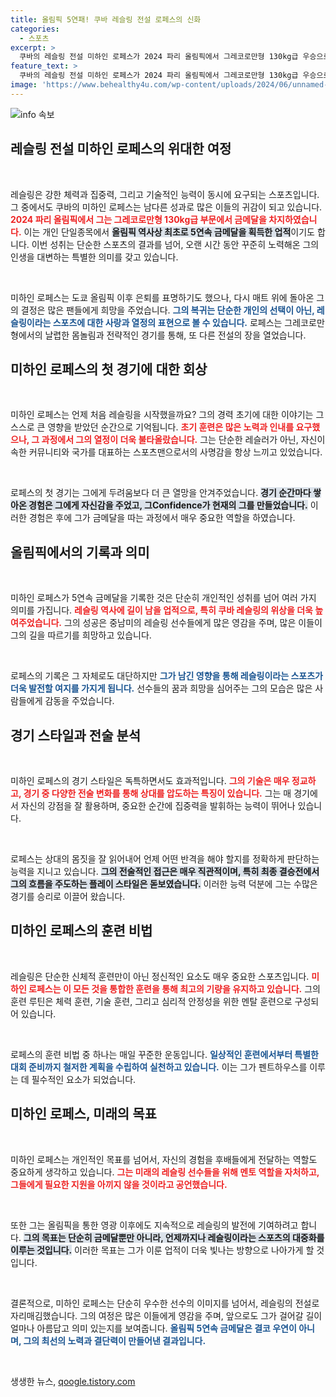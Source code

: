 ```yaml
---
title: 올림픽 5연패! 쿠바 레슬링 전설 로페스의 신화
categories:
  - 스포츠
excerpt: >
  쿠바의 레슬링 전설 미하인 로페스가 2024 파리 올림픽에서 그레코로만형 130kg급 우승으로 역사적인 5연속 금메달을 달성했습니다. 그의 귀환이 올림픽 역사를 새롭게 썼습니다!
feature_text: >
  쿠바의 레슬링 전설 미하인 로페스가 2024 파리 올림픽에서 그레코로만형 130kg급 우승으로 역사적인 5연속 금메달을 달성했습니다. 그의 귀환이 올림픽 역사를 새롭게 썼습니다!
image: 'https://www.behealthy4u.com/wp-content/uploads/2024/06/unnamed-file.png'
---
```


<p><img src="https://www.behealthy4u.com/wp-content/uploads/2024/06/unnamed-file.png" alt="info 속보" /></p>

<h2 data-ke-size="size26">레슬링 전설 미하인 로페스의 위대한 여정</h2>

<p data-ke-size="size16">&nbsp;</p>

<p>레슬링은 강한 체력과 집중력, 그리고 기술적인 능력이 동시에 요구되는 스포츠입니다. 그 중에서도 쿠바의 미하인 로페스는 남다른 성과로 많은 이들의 귀감이 되고 있습니다. <b><span style="color: #ee2323;">2024 파리 올림픽에서 그는 그레코로만형 130kg급 부문에서 금메달을 차지하였습니다.</span></b> 이는 개인 단일종목에서 <b><span style="background-color: #21538527;">올림픽 역사상 최초로 5연속 금메달을 획득한 업적</span></b>이기도 합니다. 이번 성취는 단순한 스포츠의 결과를 넘어, 오랜 시간 동안 꾸준히 노력해온 그의 인생을 대변하는 특별한 의미를 갖고 있습니다. </p>

<p data-ke-size="size16">&nbsp;</p>

<p>미하인 로페스는 도쿄 올림픽 이후 은퇴를 표명하기도 했으나, 다시 매트 위에 돌아온 그의 결정은 많은 팬들에게 희망을 주었습니다. <b><span style="color: #1a5490;">그의 복귀는 단순한 개인의 선택이 아닌, 레슬링이라는 스포츠에 대한 사랑과 열정의 표현으로 볼 수 있습니다.</span></b> 로페스는 그레코로만형에서의 날렵한 몸놀림과 전략적인 경기를 통해, 또 다른 전설의 장을 열었습니다. </p>

<h2 data-ke-size="size26">미하인 로페스의 첫 경기에 대한 회상</h2>

<p data-ke-size="size16">&nbsp;</p>

<p>미하인 로페스는 언제 처음 레슬링을 시작했을까요? 그의 경력 초기에 대한 이야기는 그 스스로 큰 영향을 받았던 순간으로 기억됩니다. <b><span style="color: #ee2323;">초기 훈련은 많은 노력과 인내를 요구했으나, 그 과정에서 그의 열정이 더욱 불타올랐습니다.</span></b> 그는 단순한 레슬러가 아닌, 자신이 속한 커뮤니티와 국가를 대표하는 스포츠맨으로서의 사명감을 항상 느끼고 있었습니다. </p>

<p data-ke-size="size16">&nbsp;</p>

<p>로페스의 첫 경기는 그에게 두려움보다 더 큰 열망을 안겨주었습니다. <b><span style="background-color: #21538527;">경기 순간마다 쌓아온 경험은 그에게 자신감을 주었고, 그Confidence가 현재의 그를 만들었습니다.</span></b> 이러한 경험은 후에 그가 금메달을 따는 과정에서 매우 중요한 역할을 하였습니다.</p>

<h2 data-ke-size="size26">올림픽에서의 기록과 의미</h2>

<p data-ke-size="size16">&nbsp;</p>

<p>미하인 로페스가 5연속 금메달을 기록한 것은 단순히 개인적인 성취를 넘어 여러 가지 의미를 가집니다. <b><span style="color: #ee2323;">레슬링 역사에 길이 남을 업적으로, 특히 쿠바 레슬링의 위상을 더욱 높여주었습니다.</span></b> 그의 성공은 중남미의 레슬링 선수들에게 많은 영감을 주며, 많은 이들이 그의 길을 따르기를 희망하고 있습니다. </p>

<p data-ke-size="size16">&nbsp;</p>

<p>로페스의 기록은 그 자체로도 대단하지만 <b><span style="color: #1a5490;">그가 남긴 영향을 통해 레슬링이라는 스포츠가 더욱 발전할 여지를 가지게 됩니다.</span></b> 선수들의 꿈과 희망을 심어주는 그의 모습은 많은 사람들에게 감동을 주었습니다.</p>

<h2 data-ke-size="size26">경기 스타일과 전술 분석</h2>

<p data-ke-size="size16">&nbsp;</p>

<p>미하인 로페스의 경기 스타일은 독특하면서도 효과적입니다. <b><span style="color: #ee2323;">그의 기술은 매우 정교하고, 경기 중 다양한 전술 변화를 통해 상대를 압도하는 특징이 있습니다.</span></b> 그는 매 경기에서 자신의 강점을 잘 활용하며, 중요한 순간에 집중력을 발휘하는 능력이 뛰어나 있습니다.</p>

<p data-ke-size="size16">&nbsp;</p>

<p>로페스는 상대의 몸짓을 잘 읽어내어 언제 어떤 반격을 해야 할지를 정확하게 판단하는 능력을 지니고 있습니다. <b><span style="background-color: #21538527;">그의 전술적인 접근은 매우 직관적이며, 특히 최종 결승전에서 그의 흐름을 주도하는 플레이 스타일은 돋보였습니다.</span></b> 이러한 능력 덕분에 그는 수많은 경기를 승리로 이끌어 왔습니다.</p>

<h2 data-ke-size="size26">미하인 로페스의 훈련 비법</h2>

<p data-ke-size="size16">&nbsp;</p>

<p>레슬링은 단순한 신체적 훈련만이 아닌 정신적인 요소도 매우 중요한 스포츠입니다. <b><span style="color: #ee2323;">미하인 로페스는 이 모든 것을 통합한 훈련을 통해 최고의 기량을 유지하고 있습니다.</span></b> 그의 훈련 루틴은 체력 훈련, 기술 훈련, 그리고 심리적 안정성을 위한 멘탈 훈련으로 구성되어 있습니다.</p>

<p data-ke-size="size16">&nbsp;</p>

<p>로페스의 훈련 비법 중 하나는 매일 꾸준한 운동입니다. <b><span style="color: #1a5490;">일상적인 훈련에서부터 특별한 대회 준비까지 철저한 계획을 수립하여 실천하고 있습니다.</span></b> 이는 그가 펜트하우스를 이루는 데 필수적인 요소가 되었습니다.</p>

<h2 data-ke-size="size26">미하인 로페스, 미래의 목표</h2>

<p data-ke-size="size16">&nbsp;</p>

<p>미하인 로페스는 개인적인 목표를 넘어서, 자신의 경험을 후배들에게 전달하는 역할도 중요하게 생각하고 있습니다. <b><span style="color: #ee2323;">그는 미래의 레슬링 선수들을 위해 멘토 역할을 자처하고, 그들에게 필요한 지원을 아끼지 않을 것이라고 공언했습니다.</span></b> </p>

<p data-ke-size="size16">&nbsp;</p>

<p>또한 그는 올림픽을 통한 영광 이후에도 지속적으로 레슬링의 발전에 기여하려고 합니다. <b><span style="background-color: #21538527;">그의 목표는 단순히 금메달뿐만 아니라, 언제까지나 레슬링이라는 스포츠의 대중화를 이루는 것입니다.</span></b> 이러한 목표는 그가 이룬 업적이 더욱 빛나는 방향으로 나아가게 할 것입니다.</p>

<p data-ke-size="size16">&nbsp;</p>

<p>결론적으로, 미하인 로페스는 단순히 우수한 선수의 이미지를 넘어서, 레슬링의 전설로 자리매김했습니다. 그의 여정은 많은 이들에게 영감을 주며, 앞으로도 그가 걸어갈 길이 얼마나 아름답고 의미 있는지를 보여줍니다. <b><span style="color: #1a5490;">올림픽 5연속 금메달은 결코 우연이 아니며, 그의 최선의 노력과 결단력이 만들어낸 결과입니다.</span></b> </p>

<p data-ke-size="size16">&nbsp;</p>
생생한 뉴스, <a href="https://qoogle.tistory.com" rel="dofollow">qoogle.tistory.com</a>


